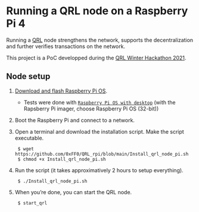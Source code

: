 # Running a QRL node on a Raspberry Pi 4

Running a [QRL](https://www.theqrl.org/) node strengthens the network, supports the decentralization and further verifies transactions on the network. 

This project is a PoC developped during the [QRL Winter Hackathon 2021](https://www.theqrl.org/blog/qrl-winter-hackathon-2021/).

## Node setup

1) [Download and flash Raspberry Pi OS](https://www.raspberrypi.com/software/). 
		
	- Tests were done with [`Raspberry Pi OS with desktop`](https://www.raspberrypi.com/software/operating-systems/#raspberry-pi-os-32-bit) (with the Rapsberry Pi imager, choose Raspberry Pi OS (32-bit))
	
2) Boot the Raspberry Pi and connect to a network.

3) Open a terminal and download the installation script. Make the script executable.

	    $ wget https://github.com/0xFF0/QRL_rpi/blob/main/Install_qrl_node_pi.sh
	    $ chmod +x Install_qrl_node_pi.sh
	
4) Run the script (it takes approximatively 2 hours to setup everything).

	    $ ./Install_qrl_node_pi.sh


5) When you’re done, you can start the QRL node. 

	    $ start_qrl

